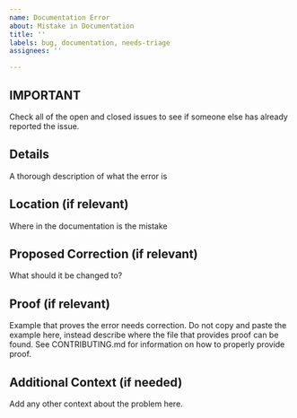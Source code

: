 ```yaml
---
name: Documentation Error
about: Mistake in Documentation
title: ''
labels: bug, documentation, needs-triage
assignees: ''

---
```


## **IMPORTANT**
Check all of the open and closed issues to see if someone else has already reported the issue.

## Details
A thorough description of what the error is

## Location (if relevant)
Where in the documentation is the mistake

## Proposed Correction (if relevant)
What should it be changed to?

## Proof (if relevant)
Example that proves the error needs correction. Do not copy and paste the example here, instead describe where the
file that provides proof can be found. See CONTRIBUTING.md for information on how to properly
provide proof.

## Additional Context (if needed)
Add any other context about the problem here.
